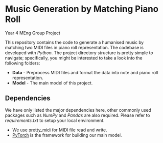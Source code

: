 # Music Generation by Matching Piano Roll

Year 4 MEng Group Project

This repository contains the code to generate a humanised music by matching two MIDI files in piano roll representation. The codebase is developed with *Python*. The project directory structure is pretty simple to navigate; specifically, you might be interested to take a look into the following folders:

- **Data** - Preprocess MIDI files and format the data into note and piano roll representation.
- **Model** - The main model of this project.

## Dependencies

We have only listed the major dependencies here, other commonly used packages such as *NumPy* and *Pandas* are also required. Please refer to *requirements.txt* to setup your local environment.

- We use [pretty_midi](https://github.com/craffel/pretty-midi) for MIDI file read and write.
- [PyTorch](https://github.com/pytorch/pytorch) is the framework for building our main model.